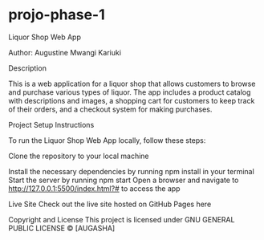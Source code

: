 # projo-phase-1

Liquor Shop Web App

Author: Augustine Mwangi Kariuki

Description

This is a web application for a liquor shop that allows customers to browse and purchase various types of liquor. The app includes a product catalog with descriptions and images, a shopping cart for customers to keep track of their orders, and a checkout system for making purchases.

Project Setup Instructions

To run the Liquor Shop Web App locally, follow these steps:

Clone the repository to your local machine

Install the necessary dependencies by running npm install in your terminal
Start the server by running npm start
Open a browser and navigate to http://127.0.0.1:5500/index.html?# to access the app

Live Site
Check out the live site hosted on GitHub Pages here 

Copyright and License
This project is licensed under GNU GENERAL PUBLIC LICENSE © [AUGASHA]
